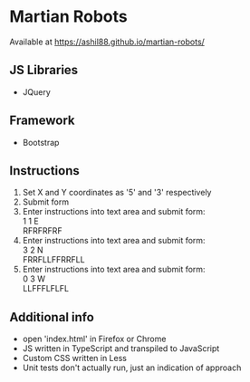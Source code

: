 # Martian Robots
Available at https://ashil88.github.io/martian-robots/

## JS Libraries
- JQuery

## Framework
- Bootstrap

## Instructions
1. Set X and Y coordinates as '5' and '3' respectively
2. Submit form
3. Enter instructions into text area and submit form:<br />1 1 E<br />RFRFRFRF
4. Enter instructions into text area and submit form:<br />3 2 N<br />FRRFLLFFRRFLL
5. Enter instructions into text area and submit form:<br />0 3 W<br />LLFFFLFLFL

## Additional info
- open 'index.html' in Firefox or Chrome
- JS written in TypeScript and transpiled to JavaScript
- Custom CSS written in Less
- Unit tests don't actually run, just an indication of approach
